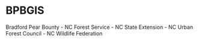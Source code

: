 # BPBGIS
Bradford Pear Bounty - NC Forest Service - NC State Extension - NC Urban Forest Council - NC Wildlife Federation 
